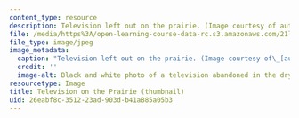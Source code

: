 ```yaml
---
content_type: resource
description: Television left out on the prairie. (Image courtesy of autowitch.)
file: /media/https%3A/open-learning-course-data-rc.s3.amazonaws.com/21l-715-media-in-cultural-context-spring-2007/26eabf8c351223ad903db41a885a05b3_21l-715s07-th.jpg
file_type: image/jpeg
image_metadata:
  caption: "Television left out on the prairie. (Image courtesy of\_[autowitch](http://flickr.com/photos/autowitch/).)"
  credit: ''
  image-alt: Black and white photo of a television abandoned in the dry prairie grass.
resourcetype: Image
title: Television on the Prairie (thumbnail)
uid: 26eabf8c-3512-23ad-903d-b41a885a05b3
---
```


